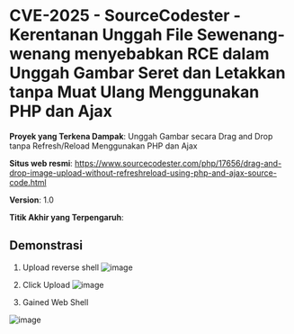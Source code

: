 # CVE-2025 - SourceCodester - Kerentanan Unggah File Sewenang-wenang menyebabkan RCE dalam Unggah Gambar Seret dan Letakkan tanpa Muat Ulang Menggunakan PHP dan Ajax

**Proyek yang Terkena Dampak**: Unggah Gambar secara Drag and Drop tanpa Refresh/Reload Menggunakan PHP dan Ajax

**Situs web resmi**: https://www.sourcecodester.com/php/17656/drag-and-drop-image-upload-without-refreshreload-using-php-and-ajax-source-code.html

**Version**: 1.0

**Titik Akhir yang Terpengaruh**: 

## Demonstrasi
1. Upload reverse shell
![image](https://github.com/user-attachments/assets/d1f545f5-4157-4970-bc0b-d02513ba270a)

2. Click Upload
![image](https://github.com/user-attachments/assets/259628e5-92ce-491a-a24c-e62574801416)

3. Gained Web Shell

![image](https://github.com/user-attachments/assets/f3c0528d-c3e7-4b65-ab19-b7453cb3cf60)
